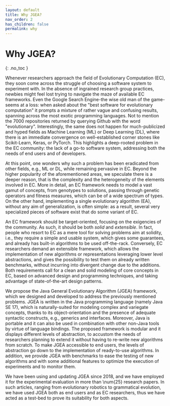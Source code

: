 ```yaml
---
layout: default
title: Why JGEA?
nav_order: 2
has_children: false
permalink: why
---
```


# Why JGEA?
{: .no_toc }

Whenever researchers approach the field of Evolutionary Computation (EC), they soon come across the struggle of choosing a software system to experiment with.
In the absence of ingrained research group practices, newbies might feel lost trying to navigate the maze of available EC frameworks.
Even the Google Search Engine-the wise old man of the game-seems at a loss: when asked about the "best software for evolutionary computation" it prompts a mixture of rather vague and confusing results, spanning across the most exotic programming languages.
Not to mention the 7000 repositories returned by querying Github with the word "evolutionary".
Interestingly, the same does not happen for much-publicized and hyped fields as Machine Learning (ML) or Deep Learning (DL), where there is an immediate convergence on well-established corner stones like Scikit-Learn, Keras, or PyTorch.
This highlights a deep-rooted problem in the EC community: the lack of a go-to software system, addressing both the needs of end users and of developers.

At this point, one wonders why such a problem has been eradicated from other fields, e.g., ML or DL, while remaining pervasive in EC.
Beyond the higher popularity of the aforementioned areas, we speculate there is a deeper reason, that is the complexity and the heterogeneity of the elements involved in EC.
More in detail, an EC framework needs to model a vast gamut of concepts, from genotypes to solutions, passing through genetic operators and fitness measures, which can be of a wide spectrum of types.
On the other hand, implementing a single evolutionary algorithm (EA), without any aim of generalization, is often simple: as a result, several very specialized pieces of software exist that do some variant of EC.

An EC framework should be target-oriented, focusing on the exigencies of the community.
As such, it should be both _solid_ and _extensible_.
In fact, people who resort to EC as a mere tool for solving problems aim at solidity, i.e., they require a simple and usable system, which gives some guarantees, and already has built-in algorithms to be used off-the-rack.
Conversely, EC researchers demand an extensible framework, which allows the implementation of new algorithms or representations leveraging lower level abstractions, and gives the possibility to test them on already written benchmarks, without incurring into divergent change due to the additions.
Both requirements call for a clean and solid modeling of core concepts in EC, based on advanced design and programming techniques, and taking advantage of state-of-the-art design patterns.

We propose the Java General Evolutionary Algorithm (JGEA) framework, which we designed and developed to address the previously mentioned problems.
JGEA is written in the Java programming language (namely Java SE 17), which is naturally-suited for modeling complex and variegate concepts, thanks to its object-orientation and the presence of adequate syntactic constructs, e.g., generics and interfaces.
Moreover, Java is portable and it can also be used in combination with other non-Java tools by virtue of language bindings.
The proposed framework is modular and it displays different levels of abstraction, to accustom the needs of researchers planning to extend it without having to re-write new algorithms from scratch.
To make JGEA accessible to end users, the levels of abstraction go down to the implementation of ready-to-use algorithms.
In addition, we provide JGEA with benchmarks to ease the testing of new algorithms and with some additional features to optimize the execution of experiments and to monitor them.

We have been using and updating JGEA since 2018, and we have employed it for the experimental evaluation in more than \num{25} research papers.
In such articles, ranging from evolutionary robotics to grammatical evolution, we have used JGEA both as end users and as EC researchers, thus we have acted as a test-bed to prove its suitability for both aspects.
